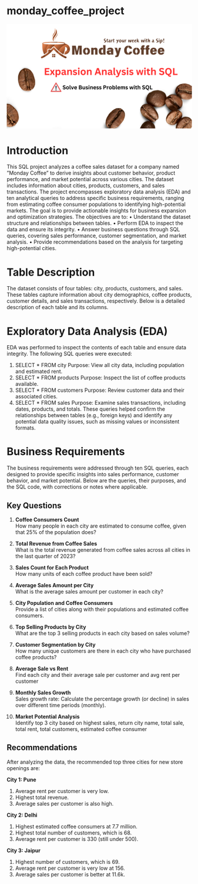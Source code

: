 # monday_coffee_project
![Company Logo](https://github.com/najirh/Monday-Coffee-Expansion-Project-P8/blob/main/1.png)
# Introduction
This SQL project analyzes a coffee sales dataset for a company named ”Monday
Coffee” to derive insights about customer behavior, product performance, and
market potential across various cities. The dataset includes information about
cities, products, customers, and sales transactions. The project encompasses
exploratory data analysis (EDA) and ten analytical queries to address specific
business requirements, ranging from estimating coffee consumer populations
to identifying high-potential markets. The goal is to provide actionable insights
for business expansion and optimization strategies.
The objectives are to:
• Understand the dataset structure and relationships between tables.
• Perform EDA to inspect the data and ensure its integrity.
• Answer business questions through SQL queries, covering sales performance,
customer segmentation, and market analysis.
• Provide recommendations based on the analysis for targeting high-potential
cities.
# Table Description
The dataset consists of four tables: city, products, customers, and sales.
These tables capture information about city demographics, coffee products, customer details, and sales transactions, respectively. Below is a detailed description of each table and its columns.
# Exploratory Data Analysis (EDA)
EDA was performed to inspect the contents of each table and ensure data integrity. The following SQL queries were executed:
1. SELECT * FROM city
Purpose: View all city data, including population and estimated rent.
2. SELECT * FROM products
Purpose: Inspect the list of coffee products available.
3. SELECT * FROM customers
Purpose: Review customer data and their associated cities.
4. SELECT * FROM sales
Purpose: Examine sales transactions, including dates, products, and totals.
These queries helped confirm the relationships between tables (e.g., foreign keys)
and identify any potential data quality issues, such as missing values or inconsistent formats.
# Business Requirements
The business requirements were addressed through ten SQL queries, each designed to provide specific insights into sales performance, customer behavior,
and market potential. Below are the queries, their purposes, and the SQL code,
with corrections or notes where applicable.


## Key Questions
1. **Coffee Consumers Count**  
   How many people in each city are estimated to consume coffee, given that 25% of the population does?

2. **Total Revenue from Coffee Sales**  
   What is the total revenue generated from coffee sales across all cities in the last quarter of 2023?

3. **Sales Count for Each Product**  
   How many units of each coffee product have been sold?

4. **Average Sales Amount per City**  
   What is the average sales amount per customer in each city?

5. **City Population and Coffee Consumers**  
   Provide a list of cities along with their populations and estimated coffee consumers.

6. **Top Selling Products by City**  
   What are the top 3 selling products in each city based on sales volume?

7. **Customer Segmentation by City**  
   How many unique customers are there in each city who have purchased coffee products?

8. **Average Sale vs Rent**  
   Find each city and their average sale per customer and avg rent per customer

9. **Monthly Sales Growth**  
   Sales growth rate: Calculate the percentage growth (or decline) in sales over different time periods (monthly).

10. **Market Potential Analysis**  
    Identify top 3 city based on highest sales, return city name, total sale, total rent, total customers, estimated  coffee consumer
    

## Recommendations
After analyzing the data, the recommended top three cities for new store openings are:

**City 1: Pune**  
1. Average rent per customer is very low.  
2. Highest total revenue.  
3. Average sales per customer is also high.

**City 2: Delhi**  
1. Highest estimated coffee consumers at 7.7 million.  
2. Highest total number of customers, which is 68.  
3. Average rent per customer is 330 (still under 500).

**City 3: Jaipur**  
1. Highest number of customers, which is 69.  
2. Average rent per customer is very low at 156.  
3. Average sales per customer is better at 11.6k.
